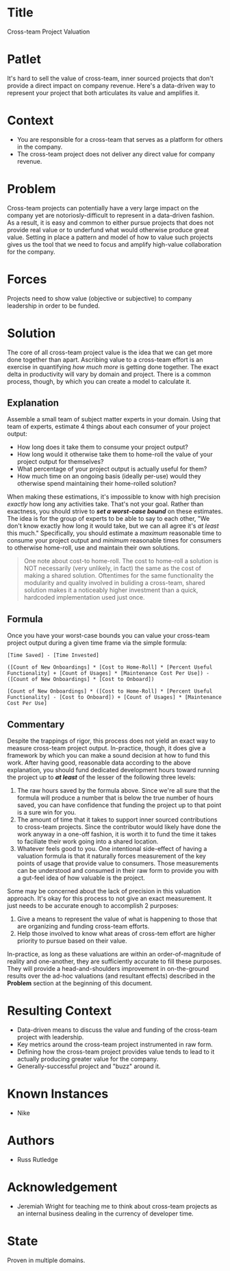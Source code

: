 # Title

Cross-team Project Valuation

# Patlet

It's hard to sell the value of cross-team, inner sourced projects that don't provide a direct impact on company revenue.
Here's a data-driven way to represent your project that both articulates its value and amplifies it.

# Context

* You are responsible for a cross-team that serves as a platform for others in the company.
* The cross-team project does not deliver any direct value for company revenue.

# Problem

Cross-team projects can potentially have a very large impact on the company yet are notoriosly-difficult to represent in a data-driven fashion.
As a result, it is easy and common to either pursue projects that does not provide real value or to underfund what would otherwise produce great value.
Setting in place a pattern and model of how to value such projects gives us the tool that we need to focus and amplify high-value collaboration for the company.

# Forces

Projects need to show value (objective or subjective) to company leadership in order to be funded.

# Solution

The core of all cross-team project value is the idea that we can get more done together than apart.
Ascribing value to a cross-team effort is an exercise in quantifying _how much more_ is getting done together.
The exact delta in productivity will vary by domain and project.
There is a common process, though, by which you can create a model to calculate it.

## Explanation

Assemble a small team of subject matter experts in your domain.
Using that team of experts, estimate 4 things about each consumer of your project output:
  * How long does it take them to consume your project output?
  * How long would it otherwise take them to home-roll the value of your project output for themselves?
  * What percentage of your project output is actually useful for them?
  * How much time on an ongoing basis (ideally per-use) would they otherwise spend maintaining their home-rolled solution?

When making these estimations, it's impossible to know with high precision _exactly_ how long any activities take.  That's not your goal.
Rather than exactness, you should strive to _**set a worst-case bound**_ on these estimates.
The idea is for the group of experts to be able to say to each other, "We don't know exactly how long it would take, but we can all agree it's _at least_ this much."
Specifically, you should estimate a *maximum* reasonable time to consume your project output and *minimum* reasonable times for consumers to otherwise home-roll, use and maintain their own solutions.

> One note about cost-to home-roll.  The cost to home-roll a solution is NOT necessarily (very unlikely, in fact) the same as the cost of making a shared solution.
Oftentimes for the same functionality the modularity and quality involved in buliding a cross-team, shared solution makes it a noticeably higher investment than a quick, hardcoded implementation used just once.

## Formula

Once you have your worst-case bounds you can value your cross-team project output during a given time frame via the simple formula:

```
[Time Saved] - [Time Invested]

([Count of New Onboardings] * [Cost to Home-Roll] * [Percent Useful Functionality] + [Count of Usages] * [Maintenance Cost Per Use]) - ([Count of New Onboardings] * [Cost to Onboard])

[Count of New Onboardings] * ([Cost to Home-Roll] * [Percent Useful Functionality] - [Cost to Onboard]) + [Count of Usages] * [Maintenance Cost Per Use]
```

## Commentary

Despite the trappings of rigor, this process does not yield an exact way to measure cross-team project output.
In-practice, though, it does give a framework by which you can make a sound decision at how to fund this work.
After having good, reasonable data according to the above explanation, you should fund dedicated development hours toward running the project up to _**at least**_ of the lesser of the following three levels:

1.  The raw hours saved by the formula above.  Since we're all sure that the formula will produce a number that is below the true number of hours saved, you can have confidence that funding the project up to that point is a sure win for you.
1.  The amount of time that it takes to support inner sourced contributions to cross-team projects.  Since the contributor would likely have done the work anyway in a one-off fashion, it is worth it to fund the time it takes to faciliate their work going into a shared location.
1.  Whatever feels good to you.  One intentional side-effect of having a valuation formula is that it  naturally forces measurement of the key points of usage that provide value to consumers.
Those measurements can be understood and consumed in their raw form to provide you with a gut-feel idea of how valuable is the project.

Some may be concerned about the lack of precision in this  valuation approach.  It's okay for this process to not give  an exact measurement.  It just needs to be accurate enough to accomplish 2 purposes:

1.  Give a means to represent the value of what is happening to those that are organizing and funding cross-team efforts.
1.  Help those involved to know what areas of cross-tem effort are higher priority to pursue based on their value.

In-practice, as long as these valuations are within an order-of-magnitude of reality and one-another, they are sufficiently accurate to fill these purposes.
They will provide a head-and-shoulders improvement in on-the-ground results over the ad-hoc valuations (and resultant effects) described in the **Problem** section at the beginning of this document.

# Resulting Context

* Data-driven means to discuss the value and funding of the cross-team project with leadership.
* Key metrics around the cross-team project instrumented in raw form.
* Defining how the cross-team project provides value tends to lead to it actually producing greater value for the company.
* Generally-successful project and "buzz" around it.

# Known Instances

* Nike

# Authors

* Russ Rutledge

# Acknowledgement

* Jeremiah Wright for teaching me to think about cross-team projects as an internal business dealing in the currency of developer time.

# State

Proven in multiple domains.
